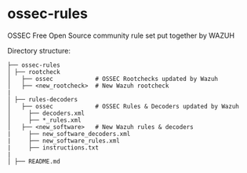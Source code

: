 # ossec-rules
OSSEC Free Open Source community rule set put together by WAZUH

Directory structure:

    ├── ossec-rules             
    │ ├── rootcheck            
    │   ├── ossec            # OSSEC Rootchecks updated by Wazuh
    │   ├── <new_rootcheck>  # New Wazuh rootcheck
    |
    │ ├── rules-decoders      
    │   ├── ossec            # OSSEC Rules & Decoders updated by Wazuh
    │     ├── decoders.xml
    │     ├── *_rules.xml
    │   ├── <new_software>   # New Wazuh rules & decoders
	|     ├── new_software_decoders.xml
	|     ├── new_software_rules.xml  
	|     ├── instructions.txt  
    |
    │ ├── README.md    


